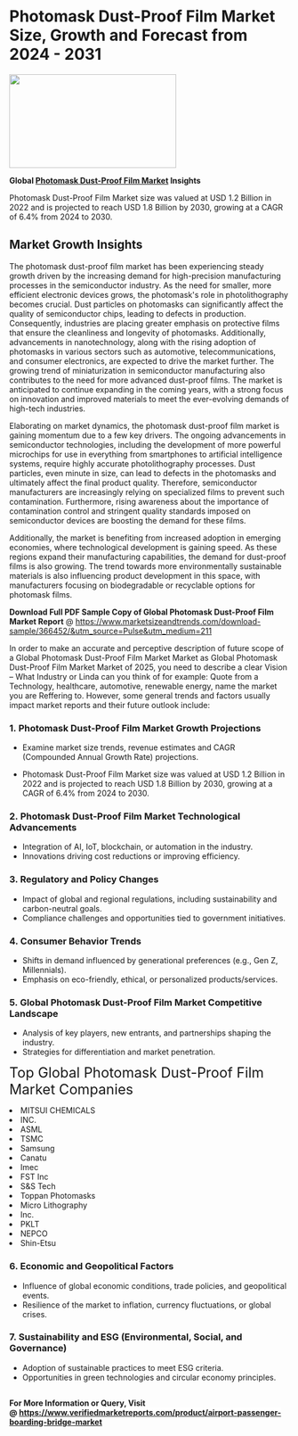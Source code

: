 <H1>Photomask Dust-Proof Film Market Size, Growth and Forecast from 2024 - 2031</H1><img class="aligncenter size-medium wp-image-584254" src="https://thirdeyenews.in/wp-content/uploads/2024/09/Global-Market-Research-300x168.jpeg" alt="" width="300" height="168" /><p><strong>Global&nbsp;<a href="https://www.marketsizeandtrends.com/download-sample/366452/&amp;utm_source=Pulse&amp;utm_medium=211">Photomask Dust-Proof Film Market</a> Insights</strong></p><p>Photomask Dust-Proof Film Market size was valued at USD 1.2 Billion in 2022 and is projected to reach USD 1.8 Billion by 2030, growing at a CAGR of 6.4% from 2024 to 2030.</p><p><h2>Market Growth Insights</h2> <p>The photomask dust-proof film market has been experiencing steady growth driven by the increasing demand for high-precision manufacturing processes in the semiconductor industry. As the need for smaller, more efficient electronic devices grows, the photomask's role in photolithography becomes crucial. Dust particles on photomasks can significantly affect the quality of semiconductor chips, leading to defects in production. Consequently, industries are placing greater emphasis on protective films that ensure the cleanliness and longevity of photomasks. Additionally, advancements in nanotechnology, along with the rising adoption of photomasks in various sectors such as automotive, telecommunications, and consumer electronics, are expected to drive the market further. The growing trend of miniaturization in semiconductor manufacturing also contributes to the need for more advanced dust-proof films. The market is anticipated to continue expanding in the coming years, with a strong focus on innovation and improved materials to meet the ever-evolving demands of high-tech industries.</p> <p><strong><a href="#"></a></strong></p> <p>Elaborating on market dynamics, the photomask dust-proof film market is gaining momentum due to a few key drivers. The ongoing advancements in semiconductor technologies, including the development of more powerful microchips for use in everything from smartphones to artificial intelligence systems, require highly accurate photolithography processes. Dust particles, even minute in size, can lead to defects in the photomasks and ultimately affect the final product quality. Therefore, semiconductor manufacturers are increasingly relying on specialized films to prevent such contamination. Furthermore, rising awareness about the importance of contamination control and stringent quality standards imposed on semiconductor devices are boosting the demand for these films.</p> <p>Additionally, the market is benefiting from increased adoption in emerging economies, where technological development is gaining speed. As these regions expand their manufacturing capabilities, the demand for dust-proof films is also growing. The trend towards more environmentally sustainable materials is also influencing product development in this space, with manufacturers focusing on biodegradable or recyclable options for photomask films.</p> <p></p><p><span class=""><strong>Download Full PDF Sample Copy of Global Photomask Dust-Proof Film Market Report</strong> @ <a href="https://www.marketsizeandtrends.com/download-sample/366452/&amp;utm_source=Pulse&amp;utm_medium=211" target="_blank">https://www.marketsizeandtrends.com/download-sample/366452/&amp;utm_source=Pulse&amp;utm_medium=211</a></span></p><p>In order to make an accurate and perceptive description of future scope of a Global&nbsp;Photomask Dust-Proof Film Market Market as Global&nbsp;Photomask Dust-Proof Film Market Market of 2025, you need to describe a clear Vision &ndash; What Industry or Linda can you think of for example: Quote from a Technology, healthcare, automotive, renewable energy, name the market you are Reffering to. However, some general trends and factors usually impact market reports and their future outlook include:</p><h3>1.&nbsp;<strong>Photomask Dust-Proof Film Market Growth Projections</strong></h3><ul><li>Examine market size trends, revenue estimates and CAGR (Compounded Annual Growth Rate) projections.</li><li><p>Photomask Dust-Proof Film Market size was valued at USD 1.2 Billion in 2022 and is projected to reach USD 1.8 Billion by 2030, growing at a CAGR of 6.4% from 2024 to 2030.</p></li></ul><h3>2.&nbsp;<strong>Photomask Dust-Proof Film Market Technological Advancements</strong></h3><ul><li>Integration of AI, IoT, blockchain, or automation in the industry.</li><li>Innovations driving cost reductions or improving efficiency.</li></ul><h3>3.&nbsp;<strong>Regulatory and Policy Changes</strong></h3><ul><li>Impact of global and regional regulations, including sustainability and carbon-neutral goals.</li><li>Compliance challenges and opportunities tied to government initiatives.</li></ul><h3>4.&nbsp;<strong>Consumer Behavior Trends</strong></h3><ul><li>Shifts in demand influenced by generational preferences (e.g., Gen Z, Millennials).</li><li>Emphasis on eco-friendly, ethical, or personalized products/services.</li></ul><h3>5.&nbsp;<strong>Global Photomask Dust-Proof Film Market Competitive Landscape</strong></h3><ul><li>Analysis of key players, new entrants, and partnerships shaping the industry.</li><li>Strategies for differentiation and market penetration.</li></ul><p data-pm-slice="1 1 []"><span style="color: inherit; font-family: inherit; font-size: 25px;">Top Global Photomask Dust-Proof Film Market Companies</span></p><div class="" data-test-id=""><p><li>MITSUI CHEMICALS</li><li> INC.</li><li> ASML</li><li> TSMC</li><li> Samsung</li><li> Canatu</li><li> Imec</li><li> FST Inc</li><li> S&S Tech</li><li> Toppan Photomasks</li><li> Micro Lithography</li><li> Inc.</li><li> PKLT</li><li> NEPCO</li><li> Shin-Etsu</li></p></div><h3>6.&nbsp;<strong>Economic and Geopolitical Factors</strong></h3><ul><li>Influence of global economic conditions, trade policies, and geopolitical events.</li><li>Resilience of the market to inflation, currency fluctuations, or global crises.</li></ul><h3>7.&nbsp;<strong>Sustainability and ESG (Environmental, Social, and Governance)</strong></h3><ul><li>Adoption of sustainable practices to meet ESG criteria.</li><li>Opportunities in green technologies and circular economy principles.</li></ul><h2><strong style="font-size: 14px;">For More Information or Query, Visit @&nbsp;</strong><a style="background-color: #ffffff; font-size: 14px;" href="https://www.marketsizeandtrends.com/report/photomask-dust-proof-film-market/" target="_blank">https://www.verifiedmarketreports.com/product/airport-passenger-boarding-bridge-market</a></h2>
